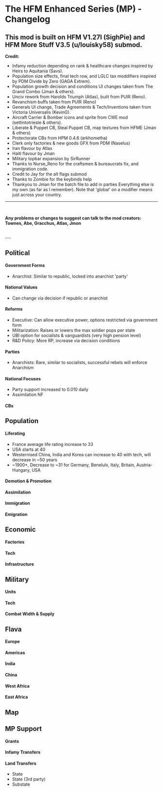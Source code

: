 # The HFM Enhanced Series (MP) - Changelog

## This mod is built on HFM V1.27I (SighPie) and HFM More Stuff V3.5 (u/louisky58) submod.
**Credit:**
- Infamy reduction depending on rank & healthcare changes inspired by Heirs to Aquitania (Savs).
- Population size effects, final tech row, and LGLC tax moddifiers inspired by PDM Divide by Zero (GAGA Extrem).
- Population growth decision and conditions UI changes taken from The Grand Combo (Jman & others).
- Unciv rework from Harolds Triumph (Atlas), built from PUIR (Reno).
- Revanchism buffs taken from PUIR (Reno)
- Generals UI change, Trade Agreements & Tech/Inventions taken from Victoria Universalis (KevinG).
- Aircraft Carrier & Bomber icons and sprite from CWE mod (settintotrieste & others).
- Liberate & Puppet CB, Steal Puppet CB, map textures from HFME (Jman & others)
- Protectorate CBs from HPM 0.4.6 (arkhometha)
- Clerk only factories & new goods GFX from PDM (Naselus)
- Iran flavour by Atlas
- Haiti flavour by Jman
- Military topbar expansion by SirRunner
- Thanks to Nurse_Reno for the craftsmen & bureaucrats fix, and immigration code.
- Credit to Jay for the alt flags submod
- Thanks to Zombie for the keybinds help
- Thankyou to Jman for the batch file to add in parties
Everything else is my own (as far as I remember).
Note that 'global' on a modifier means just across your country.
---
<br/>

**Any problems or changes to suggest can talk to the mod creators: Townes, Abe, Gracchus, Atlas, Jmon**

<br/>
---
<br/>

## Political
#### Government Forms
- Anarchist: Similar to republic, locked into anarchist 'party'
#### National Values
- Can change via decision if republic or anarchist
#### Reforms
- Executive: Can allow executive power, options restricted via government form
- Militarization: Raises or lowers the max soldier pops per state
- UBI option for socialists & vanguardists (very high pension level)
- R&D Policy: More RP, increase via decision conditions
#### Parties
- Anarchists: Rare, similar to socialists, successful rebels will enforce Anarchism
#### National Focuses
- Party support increased to 0.010 daily
- Assimilation NF
#### CBs

## Population
#### Liferating
- France average life rating increase to 33
- USA starts at 40
- Westernised China, India and Korea can increase to 40 with tech, will decrease in ~50 years
- ~1900+, Decrease to ~31 for Germany, Benelulx, Italy, Britain, Austria-Hungary, USA
#### Demotion & Promotion
#### Assimilation
#### Immigration
#### Emigration

## Economic
#### Factories
#### Tech
#### Infrastructure

## Military
#### Units
#### Tech
#### Combat Width & Supply

## Flava
#### Europe
#### Americas
#### India
#### China
#### West Africa
#### East Africa

## Map

## MP Support
#### Grants
#### Infamy Transfers
#### Land Transfers
- State
- State (3rd party)
- Substate